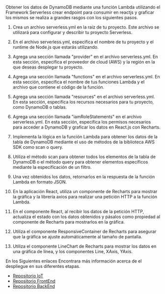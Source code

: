 Obtener los datos de DynamoDB mediante una función Lambda utilizando el Framework Serverless crear endpoint para consumir en reactjs y graficar los mismos se realiza a grandes rasgos con los siguientes pasos.

1. Crea un archivo serverless.yml en la raíz de tu proyecto. Este archivo se utilizará para configurar y describir tu proyecto Serverless.

2. En el archivo serverless.yml, especifica el nombre de tu proyecto y el runtime de Node.js que estarás utilizando.

3. Agrega una sección llamada "provider" en el archivo serverless.yml. En esta sección, especifica el proveedor de cloud (AWS) y la región en la que deseas desplegar tu proyecto.

4. Agrega una sección llamada "functions" en el archivo serverless.yml. En esta sección, especifica el nombre de tus funciones Lambda y el archivo que contiene el código de la función.

5. Agrega una sección llamada "resources" en el archivo serverless.yml. En esta sección, especifica los recursos necesarios para tu proyecto, como DynamoDB o tablas.

6. Agrega una sección llamada "iamRoleStatements" en el archivo serverless.yml. En esta sección, especifica los permisos necesarios para acceder a DynamoDB y graficar los datos en React.js con Recharts.

7. Implementa la lógica en la función Lambda para obtener los datos de la tabla de DynamoDB mediante el uso de métodos de la biblioteca AWS SDK como scan o query.

8. Utiliza el método scan para obtener todos los elementos de la tabla de DynamoDB o el método query para obtener elementos específicos mediante la especificación de un filtro.

9. Una vez obtenidos los datos, retornarlos en la respuesta de la función Lambda en formato JSON.

10. En la aplicación React, utiliza un componente de Recharts para mostrar la gráfica y la librería axios para realizar una petición HTTP a la función Lambda.

11. En el componente React, al recibir los datos de la petición HTTP, actualiza el estado con los datos obtenidos y pásalos como propiedad al componente de Recharts para mostrarlos en la gráfica.

12. Utiliza el componente ResponsiveContainer de Recharts para asegurar que la gráfica se ajuste automáticamente al tamaño de pantalla.

13. Utiliza el componente LineChart de Recharts para mostrar los datos en una gráfica de línea, y los componentes Line, XAxis, YAxis.

En los Siguientes enlaces Encontrara más información acerca de el despliegue en sus diferentes etapas.

- [Repositorio IoT](https://github.com/Zasalast/esp32-incubadora-nex.git)
- [Repositorio FrontEnd](https://github.com/Zasalast/esp32-incubadora-nex.git)
- [Repositorio BackEnd](https://github.com/Zasalast/seminario/tree/backend)

